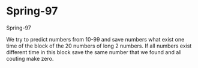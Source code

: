 # Spring-97
Spring-97

We try to predict numbers from 10-99 and save numbers what exist one time of the block of the 20 numbers of long 2 numbers. If all numbers exist different time in this block save the same number that we found and all couting make zero.
